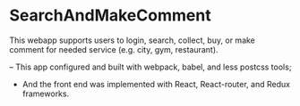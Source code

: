 # SearchAndMakeComment

This webapp supports users to login, search, collect, buy, or make comment for needed service (e.g. city, gym, restaurant). 

– This app configured and built with webpack, babel, and less postcss tools; 

- And the front end was implemented with React, React-router, and Redux frameworks.
